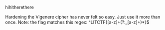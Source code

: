 hihitherethere

Hardening the Vigenere cipher has never felt so easy. Just use it more than once.
Note: the flag matches this regex: ^LITCTF\{[a-z]+(?:_[a-z]+)*\}$
